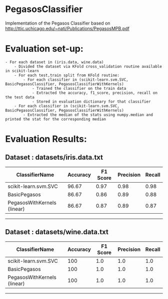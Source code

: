 # PegasosClassifier
Implementation of the Pegasos Classifier based on http://ttic.uchicago.edu/~nati/Publications/PegasosMPB.pdf


# Evaluation set-up:
	- For each dataset in (iris.data, wine.data)
		- Divided the dataset via KFold cross_validation routine available in scikit-learn
		- For each test,train split from KFold routine:
			- For each classifier in (scikit-learn.svm.SVC, BasicPegasosClassifier, PegasosClassifierWithKernels)
				- Trained the classifier on the train data
				- Extracted the accuracy, f1_score, precision, recall on the test data
				- Stored in evaluation dictionary for that classifier
		- For each classifier in (scikit-learn.svm.SVC, BasicPegasosClassifier, PegasosClassifierWithKernels)
			- Extracted the median of the stats using numpy.median and printed the stat for the corresponding median

# Evaluation Results:

Dataset :  datasets/iris.data.txt
-
| ClassifierName              | Accuracy | F1 Score | Precision | Recall |
|-----------------------------|----------|----------|-----------|--------|
| scikit-learn.svm.SVC        | 96.67    | 0.97     | 0.98      | 0.98   |
| BasicPegasos                | 86.67    | 0.86     | 0.89      | 0.88   |
| PegasosWithKernels (linear) | 86.67    | 0.87     | 0.89      | 0.87   |
---

Dataset :  datasets/wine.data.txt
-------------------------------------------------------------------------------
| ClassifierName              | Accuracy | F1 Score | Precision | Recall |
|-----------------------------|----------|----------|-----------|--------|
| scikit-learn.svm.SVC        | 100      | 1.0      | 1.0       | 1.0    |
| BasicPegasos                | 100      | 1.0      | 1.0       | 1.0    |
| PegasosWithKernels (linear) | 100      | 1.0      | 1.0       | 1.0    |
--- 